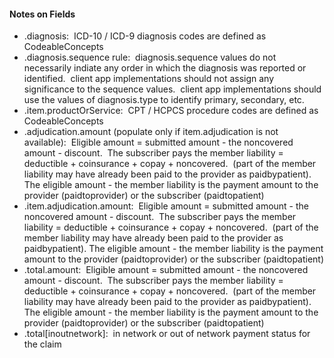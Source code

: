<h4 class="x_MsoNormal">Notes on Fields</h4>
<ul>
<li>.diagnosis:&nbsp; ICD-10 / ICD-9 diagnosis codes are defined as CodeableConcepts &nbsp;</li>
<li>.diagnosis.sequence rule:&nbsp; diagnosis.sequence values do not necessarily indiate any order in which the diagnosis was reported or identified.&nbsp; client app implementations should not assign any significance to the sequence values.&nbsp; client app implementations should use the values of diagnosis.type to identify primary, secondary, etc.&nbsp;</li>
<li>.item.productOrService:&nbsp; CPT / HCPCS procedure codes are defined as CodeableConcepts</li>
<li>.adjudication.amount (populate only if item.adjudication is not available):&nbsp; Eligible amount = submitted amount - the noncovered amount - discount.&nbsp; The subscriber pays the member liability = deductible + coinsurance + copay + noncovered.&nbsp; (part of the member liability may have already been paid to the provider as paidbypatient). The eligible amount - the member liability is the payment amount to the provider (paidtoprovider) or the subscriber (paidtopatient)</li>
<li>.item.adjudication.amount: &nbsp;Eligible amount = submitted amount - the noncovered amount - discount.&nbsp; The subscriber pays the member liability = deductible + coinsurance + copay + noncovered.&nbsp; (part of the member liability may have already been paid to the provider as paidbypatient). The eligible amount - the member liability is the payment amount to the provider (paidtoprovider) or the subscriber (paidtopatient)</li>
<li>.total.amount:&nbsp; Eligible amount = submitted amount - the noncovered amount - discount.&nbsp; The subscriber pays the member liability = deductible + coinsurance + copay + noncovered.&nbsp; (part of the member liability may have already been paid to the provider as paidbypatient). The eligible amount - the member liability is the payment amount to the provider (paidtoprovider) or the subscriber (paidtopatient)</li>
<li>.total[inoutnetwork]:&nbsp; in network or out of network payment status for the claim</li>
</ul>
<p>&nbsp;</p>